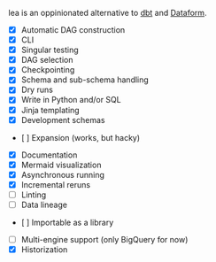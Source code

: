 lea is an oppinionated alternative to [dbt](https://www.getdbt.com/) and [Dataform](https://cloud.google.com/dataform).

- [x] Automatic DAG construction
- [x] CLI
- [x] Singular testing
- [x] DAG selection
- [x] Checkpointing
- [x] Schema and sub-schema handling
- [x] Dry runs
- [x] Write in Python and/or SQL
- [x] Jinja templating
- [x] Development schemas
- [ ] Expansion (works, but hacky)
- [x] Documentation
- [x] Mermaid visualization
- [x] Asynchronous running
- [x] Incremental reruns
- [ ] Linting
- [ ] Data lineage
- [ ] Importable as a library
- [ ] Multi-engine support (only BigQuery for now)
- [x] Historization

